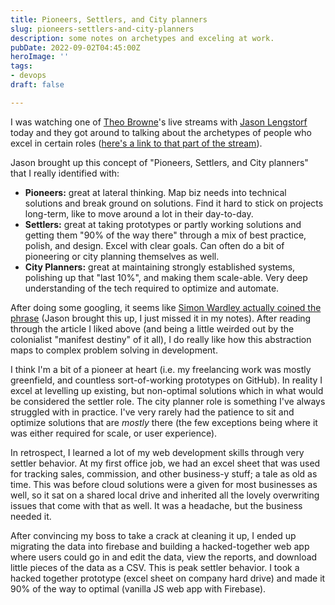 ```yaml
---
title: Pioneers, Settlers, and City planners
slug: pioneers-settlers-and-city-planners
description: some notes on archetypes and exceling at work.
pubDate: 2022-09-02T04:45:00Z
heroImage: ''
tags:
- devops
draft: false

---
```

I was watching one of [Theo Browne](https://twitter.com/t3dotgg)'s live streams with [Jason Lengstorf](https://twitter.com/jlengstorf) today and they got around to talking about the archetypes of people who excel in certain roles ([here's a link to that part of the stream](https://youtu.be/nwAr5bFOi1s?t=4489)). 

Jason brought up this concept of "Pioneers, Settlers, and City planners" that I really identified with: 

* **Pioneers:** great at lateral thinking. Map biz needs into technical solutions and break ground on solutions. Find it hard to stick on projects long-term, like to move around a lot in their day-to-day. 
* **Settlers:** great at taking prototypes or partly working solutions and getting them "90% of the way there" through a mix of best practice, polish, and design. Excel with clear goals. Can often do a bit of pioneering or city planning themselves as well. 
* **City Planners:** great at maintaining strongly established systems, polishing up that "last 10%", and making them scale-able. Very deep understanding of the tech required to optimize and automate. 

After doing some googling, it seems like [Simon Wardley actually coined the phrase](https://interaction.net.au/articles/pioneers-settlers-town-planners-how-innovation-works/#:\~:text=Researcher%20Simon%20Wardley%20derived%20the,into%20cell%2Dbased%20organizational%20structures.) (Jason brought this up, I just missed it in my notes). After reading through the article I liked above (and being a little weirded out by the colonialist "manifest destiny" of it all), I do really like how this abstraction maps to complex problem solving in development.

I think I'm a bit of a pioneer at heart (i.e. my freelancing work was mostly greenfield, and countless sort-of-working prototypes on GitHub). In reality I excel at levelling up existing, but non-optimal solutions which in what would be considered the settler role. The city planner role is something I've always struggled with in practice. I've very rarely had the patience to sit and optimize solutions that are _mostly_ there (the few exceptions being where it was either required for scale, or user experience).  

In retrospect, I learned a lot of my web development skills through very settler behavior. At my first office job, we had an excel sheet that was used for tracking sales, commission, and other business-y stuff; a tale as old as time. This was before cloud solutions were a given for most businesses as well, so it sat on a shared local drive and inherited all the lovely overwriting issues that come with that as well. It was a headache, but the business needed it.  

After convincing my boss to take a crack at cleaning it up, I ended up migrating the data into firebase and building a hacked-together web app where users could go in and edit the data, view the reports, and download little pieces of the data as a CSV. This is peak settler behavior. I took a hacked together prototype (excel sheet on company hard drive) and made it 90% of the way to optimal (vanilla JS web app with Firebase).     
